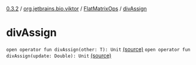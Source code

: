 [0.3.2](../../index.md) / [org.jetbrains.bio.viktor](../index.md) / [FlatMatrixOps](index.md) / [divAssign](.)

# divAssign

`open operator fun divAssign(other: T): Unit` [(source)](https://github.com/JetBrains-Research/viktor/blob/0.3.2/src/main/kotlin/org/jetbrains/bio/viktor/StridedMatrix.kt#L172)
`open operator fun divAssign(update: Double): Unit` [(source)](https://github.com/JetBrains-Research/viktor/blob/0.3.2/src/main/kotlin/org/jetbrains/bio/viktor/StridedMatrix.kt#L179)
